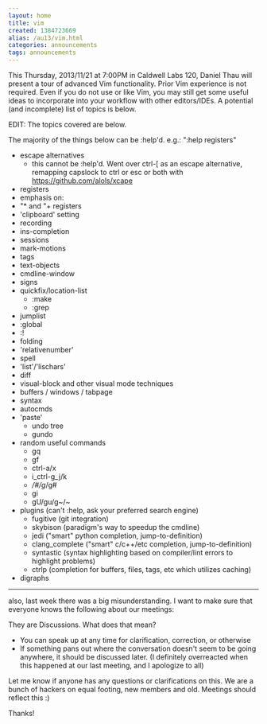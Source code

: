 ```yaml
---
layout: home
title: vim
created: 1384723669
alias: /au13/vim.html
categories: announcements
tags: announcements
---
```

This Thursday, 2013/11/21 at 7:00PM in Caldwell Labs 120, Daniel Thau will present a tour of advanced Vim functionality.  Prior Vim experience is not required.  Even if you do not use or like Vim, you may still get some useful ideas to incorporate into your workflow with other editors/IDEs.  A potential (and incomplete) list of topics is below.

EDIT:  The topics covered are below.

The majority of the things below can be :help'd.
e.g.: ":help registers"


- escape alternatives
  - this cannot be :help'd. Went over ctrl-[ as an escape alternative,
    remapping capslock to ctrl or esc or both with https://github.com/alols/xcape
- registers
- emphasis on:
- "* and "+ registers
- 'clipboard' setting
- recording
- ins-completion
- sessions
- mark-motions
- tags
- text-objects
- cmdline-window
- signs
- quickfix/location-list
  - :make
  - :grep
- jumplist
- :global
- :!
- folding
- 'relativenumber'
- spell
- 'list'/'lischars'
- diff
- visual-block and other visual mode techniques
- buffers / windows / tabpage
- syntax
- autocmds
- 'paste'
  - undo tree
  - gundo
- random useful commands
  - gq
  - gf
  - ctrl-a/x
  - i_ctrl-g_j/k
  - */#/g*/g#
  - gi
  - gU/gu/g~/~
- plugins (can't :help, ask your preferred search engine)
  - fugitive (git integration)
  - skybison (paradigm's way to speedup the cmdline)
  - jedi ("smart" python completion, jump-to-definition)
  - clang_complete ("smart" c/c++/etc completion, jump-to-definition)
  - syntastic (syntax highlighting based on compiler/lint errors to highlight problems)
  - ctrlp (completion for buffers, files, tags, etc which utilizes caching)
- digraphs

----------------------------------

also, last week there was a big misunderstanding. I want to make sure that everyone knows the following about our meetings:

They are Discussions.
What does that mean?
- You can speak up at any time for clarification, correction, or otherwise
- If something pans out where the conversation doesn't seem to be going anywhere, it should be discussed later. (I definitely overreacted when this happened at our last meeting, and I apologize to all)

Let me know if anyone has any questions or clarifications on this. We are a bunch of hackers on equal footing, new members and old. Meetings should reflect this :)

Thanks!
